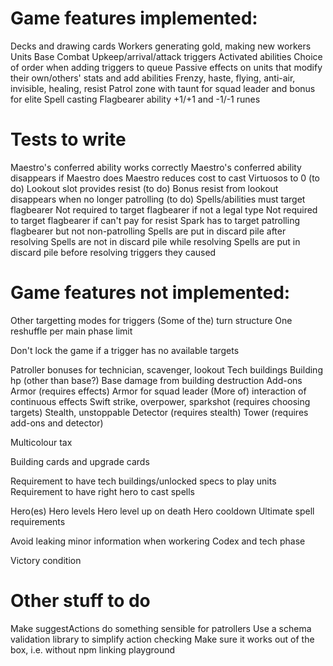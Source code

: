# Game features implemented:

Decks and drawing cards
Workers generating gold, making new workers
Units
Base
Combat
Upkeep/arrival/attack triggers
Activated abilities
Choice of order when adding triggers to queue
Passive effects on units that modify their own/others' stats and add abilities
Frenzy, haste, flying, anti-air, invisible, healing, resist
Patrol zone with taunt for squad leader and bonus for elite
Spell casting
Flagbearer ability
+1/+1 and -1/-1 runes

# Tests to write

Maestro's conferred ability works correctly
Maestro's conferred ability disappears if Maestro does
Maestro reduces cost to cast Virtuosos to 0 (to do)
Lookout slot provides resist (to do)
Bonus resist from lookout disappears when no longer patrolling (to do)
Spells/abilities must target flagbearer
Not required to target flagbearer if not a legal type
Not required to target flagbearer if can't pay for resist
Spark has to target patrolling flagbearer but not non-patrolling
Spells are put in discard pile after resolving
Spells are not in discard pile while resolving
Spells are put in discard pile before resolving triggers they caused

# Game features not implemented:

Other targetting modes for triggers
(Some of the) turn structure
One reshuffle per main phase limit

Don't lock the game if a trigger has no available targets

Patroller bonuses for technician, scavenger, lookout
Tech buildings
Building hp (other than base?)
Base damage from building destruction
Add-ons
Armor (requires effects)
Armor for squad leader
(More of) interaction of continuous effects
Swift strike, overpower, sparkshot (requires choosing targets)
Stealth, unstoppable
Detector (requires stealth)
Tower (requires add-ons and detector)

Multicolour tax

Building cards and upgrade cards

Requirement to have tech buildings/unlocked specs to play units
Requirement to have right hero to cast spells

Hero(es)
Hero levels
Hero level up on death
Hero cooldown
Ultimate spell requirements

Avoid leaking minor information when workering
Codex and tech phase

Victory condition

# Other stuff to do

Make suggestActions do something sensible for patrollers
Use a schema validation library to simplify action checking
Make sure it works out of the box, i.e. without npm linking playground
